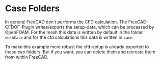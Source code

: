 Case Folders
======================================================================

In general FreeCAD don't performs the CFD calculation. 
The FreeCAD-CFDOF-Plugin writes/exports the setup-data, which can be processed by OpenFOAM. 
For the mesh this data is written by default in the folder `meshCase` and for the cfd calculations this data is written in `case`. 

To make this example more robust the cfd-setup is already exported to these two folders. 
But if you want, you can delete them and recreate them from within FreeCAD. 
